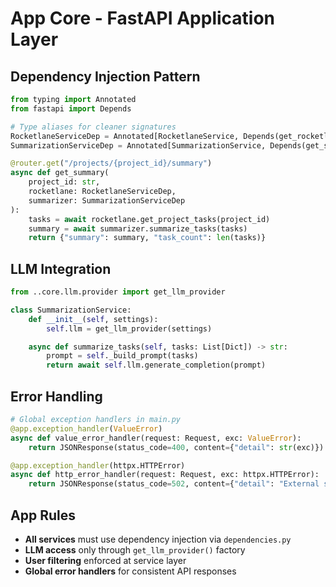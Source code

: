 # App Core - FastAPI Application Layer

## Dependency Injection Pattern
```python
from typing import Annotated
from fastapi import Depends

# Type aliases for cleaner signatures  
RocketlaneServiceDep = Annotated[RocketlaneService, Depends(get_rocketlane_service)]
SummarizationServiceDep = Annotated[SummarizationService, Depends(get_summarization_service)]

@router.get("/projects/{project_id}/summary")
async def get_summary(
    project_id: str,
    rocketlane: RocketlaneServiceDep,
    summarizer: SummarizationServiceDep
):
    tasks = await rocketlane.get_project_tasks(project_id)
    summary = await summarizer.summarize_tasks(tasks)
    return {"summary": summary, "task_count": len(tasks)}
```

## LLM Integration
```python
from ..core.llm.provider import get_llm_provider

class SummarizationService:
    def __init__(self, settings):
        self.llm = get_llm_provider(settings)

    async def summarize_tasks(self, tasks: List[Dict]) -> str:
        prompt = self._build_prompt(tasks)
        return await self.llm.generate_completion(prompt)
```

## Error Handling
```python
# Global exception handlers in main.py
@app.exception_handler(ValueError)
async def value_error_handler(request: Request, exc: ValueError):
    return JSONResponse(status_code=400, content={"detail": str(exc)})

@app.exception_handler(httpx.HTTPError)  
async def http_error_handler(request: Request, exc: httpx.HTTPError):
    return JSONResponse(status_code=502, content={"detail": "External service error"})
```

## App Rules
- **All services** must use dependency injection via `dependencies.py`
- **LLM access** only through `get_llm_provider()` factory
- **User filtering** enforced at service layer
- **Global error handlers** for consistent API responses
